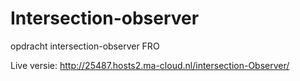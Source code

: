 # Intersection-observer
opdracht intersection-observer FRO

Live versie: http://25487.hosts2.ma-cloud.nl/intersection-Observer/
